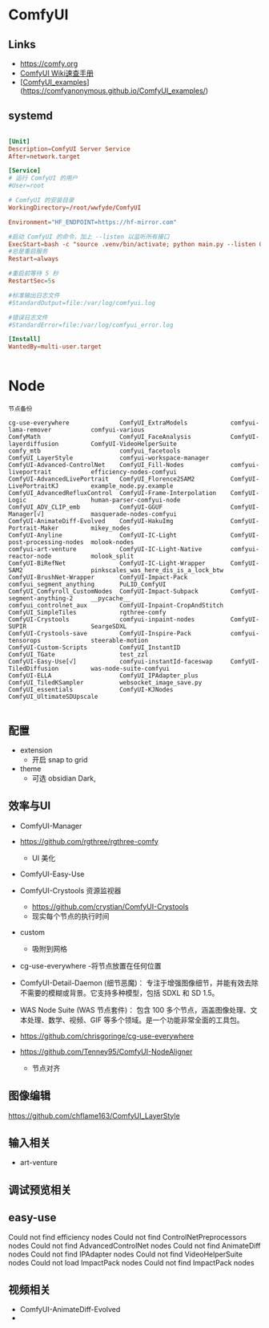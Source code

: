 # ComfyUI

## Links

- https://comfy.org
- [ComfyUI Wiki速查手册](https://comfyui-wiki.com/zh/workflows/img2img)
- [[ComfyUI_examples](https://comfyanonymous.github.io/ComfyUI_examples/)](https://comfyanonymous.github.io/ComfyUI_examples/)

## systemd

```toml

[Unit]
Description=ComfyUI Server Service
After=network.target

[Service]
# 运行 ComfyUI 的用户
#User=root

# ComfyUI 的安装目录
WorkingDirectory=/root/wwfyde/ComfyUI

Environment="HF_ENDPOINT=https://hf-mirror.com"

#启动 ComfyUI 的命令，加上 --listen 以监听所有接口
ExecStart=bash -c "source .venv/bin/activate; python main.py --listen 0.0.0.0 --cuda-device 0 --port 48188"
#总是重启服务
Restart=always

#重启前等待 5 秒
RestartSec=5s

#标准输出日志文件
#StandardOutput=file:/var/log/comfyui.log

#错误日志文件
#StandardError=file:/var/log/comfyui_error.log

[Install]
WantedBy=multi-user.target



```







# Node

```shell
节点备份

cg-use-everywhere              ComfyUI_ExtraModels            comfyui-lama-remover           comfyui-various
ComfyMath                      ComfyUI_FaceAnalysis           ComfyUI-layerdiffusion         ComfyUI-VideoHelperSuite
comfy_mtb                      comfyui_facetools              ComfyUI_LayerStyle             comfyui-workspace-manager
ComfyUI-Advanced-ControlNet    ComfyUI_Fill-Nodes             comfyui-liveportrait           efficiency-nodes-comfyui
ComfyUI-AdvancedLivePortrait   ComfyUI_Florence2SAM2          ComfyUI-LivePortraitKJ         example_node.py.example
ComfyUI_AdvancedRefluxControl  ComfyUI-Frame-Interpolation    ComfyUI-Logic                  human-parser-comfyui-node
ComfyUI_ADV_CLIP_emb           ComfyUI-GGUF                   ComfyUI-Manager[√]             masquerade-nodes-comfyui
ComfyUI-AnimateDiff-Evolved    ComfyUI-HakuImg                ComfyUI-Portrait-Maker         mikey_nodes
ComfyUI-Anyline                ComfyUI-IC-Light               ComfyUI-post-processing-nodes  molook-nodes
comfyui-art-venture            ComfyUI-IC-Light-Native        comfyui-reactor-node           molook_split
ComfyUI-BiRefNet               ComfyUI-IC-Light-Wrapper       ComfyUI-SAM2                   pinkscales_was_here_dis_is_a_lock_btw
ComfyUI-BrushNet-Wrapper       ComfyUI-Impact-Pack            comfyui_segment_anything       PuLID_ComfyUI
ComfyUI_Comfyroll_CustomNodes  ComfyUI-Impact-Subpack         ComfyUI-segment-anything-2     __pycache__
comfyui_controlnet_aux         ComfyUI-Inpaint-CropAndStitch  ComfyUI_SimpleTiles            rgthree-comfy
ComfyUI-Crystools              comfyui-inpaint-nodes          ComfyUI-SUPIR                  SeargeSDXL
ComfyUI-Crystools-save         ComfyUI-Inspire-Pack           comfyui-tensorops              steerable-motion
ComfyUI-Custom-Scripts         ComfyUI_InstantID              ComfyUI_TGate                  test_zzl
ComfyUI-Easy-Use[√]            comfyui-instantId-faceswap     ComfyUI-TiledDiffusion         was-node-suite-comfyui
ComfyUI-ELLA                   ComfyUI_IPAdapter_plus         ComfyUI_TiledKSampler          websocket_image_save.py
ComfyUI_essentials             ComfyUI-KJNodes                ComfyUI_UltimateSDUpscale


```

## 配置

- extension
  - 开启 snap to grid
- theme
  - 可选 obsidian Dark, 

## 效率与UI

- ComfyUI-Manager
- https://github.com/rgthree/rgthree-comfy
  - UI 美化

- ComfyUI-Easy-Use
- ComfyUI-Crystools
  资源监视器
  - https://github.com/crystian/ComfyUI-Crystools
  - 现实每个节点的执行时间
- custom
  - 吸附到网格

- cg-use-everywhere
  -将节点放置在任何位置
- ComfyUI-Detail-Daemon (细节恶魔)： 专注于增强图像细节，并能有效去除不需要的模糊或背景。它支持多种模型，包括 SDXL 和 SD 1.5。
- WAS Node Suite (WAS 节点套件)： 包含 100 多个节点，涵盖图像处理、文本处理、数学、视频、GIF 等多个领域。是一个功能非常全面的工具包。
- https://github.com/chrisgoringe/cg-use-everywhere
- https://github.com/Tenney95/ComfyUI-NodeAligner
  - 节点对齐


## 图像编辑

https://github.com/chflame163/ComfyUI_LayerStyle



## 输入相关

- art-venture

## 调试预览相关

## easy-use

Could not find efficiency nodes
Could not find ControlNetPreprocessors nodes
Could not find AdvancedControlNet nodes
Could not find AnimateDiff nodes
Could not find IPAdapter nodes
Could not find VideoHelperSuite nodes
Could not load ImpactPack nodes Could not find ImpactPack nodes




## 视频相关

- ComfyUI-AnimateDiff-Evolved
- 


